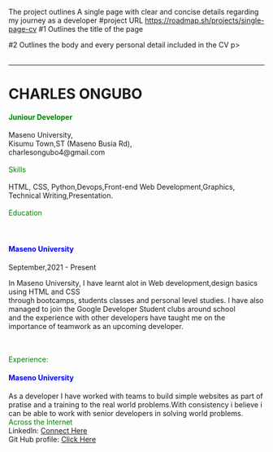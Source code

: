 The project outlines A single page with clear and concise details regarding my journey as a developer
#project URL
https://roadmap.sh/projects/single-page-cv
#1 Outlines the title of the page
<title>ONGUBO'S Cv </title>
#2 Outlines the body and every personal detail included in the CV
<body>
  p>
<br>
<br>
<hr></hr>
<h1> CHARLES ONGUBO</h1>
<l>
</l>
<h4 style = "color:green;"> Juniour Developer </h4>
<l>
Maseno University,
</l>
</br>
<l>
Kisumu Town,ST (Maseno Busia Rd),
</l>
<br>
<l>charlesongubo4@gmail.com</l>
</br>
<br>
<l style = "color:green;"> Skills
</l>
</br>
<br>
HTML, CSS, Python,Devops,Front-end Web Development,Graphics,<br>
Technical Writing,Presentation.
</br>
<br>
<l style = "color:green;">Education</l>
</br>
<br></br>
<h4 style = color:blue;"> Maseno University</h4>
<l> September,2021  - Present</l>
<p>
In Maseno University, I have learnt alot in Web development,design basics using HTML and CSS<br> through bootcamps, students classes and personal level studies.
I have also managed to join the Google Developer Student clubs around school <br>
and the experience with other developers have taught me on the importance of teamwork as an upcoming developer.
</p>
<br> </br>
<l style = "color:green;"> Experience: </l>
<br>
<h4 style = "color:blue;"> Maseno University </h4>
As a developer I have worked with teams to build simple websites as part of <br> pratise and a training to the real world problems.With consistency i believe i can be able to work with senior developers in solving world problems.
<br>
<l style = "color:green;"> Across the Internet </l> <br>
Linkedln: <a href = "https://www.linkedin.com/in/charles-ongubo-31a793242/">Connect Here </a>
<br>
Git Hub profile: <a href = "https://github.com/Chaplin-og"> Click Here</a>
</p>

</body>
